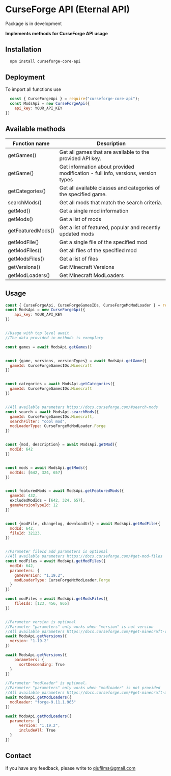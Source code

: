 
# CurseForge API (Eternal API)


Package is in development

**Implements methods for CurseForge API usage**


## Installation

```javascript
  npm install curseforge-core-api
```

## Deployment

To import all functions use
```javascript
  const { CurseForgeApi } = require("curseforge-core-api");
  const ModsApi = new CurseForgeApi({
    api_key: YOUR_API_KEY
})
```

## Available methods

| Function name             | Description                                                                |
| ----------------- | ------------------------------------------------------------------ |
| getGames() | Get all games that are available to the provided API key. |
| getGame()  | Get information about provided modification - full info, versions, version types |
| getCategories() | Get all available classes and categories of the specified game. |
| searchMods() | Get all mods that match the search criteria. |
| getMod() | Get a single mod information |
| getMods() | Get a list of mods |
| getFeaturedMods() | Get a list of featured, popular and recently updated mods |
| getModFile() | Get a single file of the specified mod |
| getModFiles() | Get all files of the specified mod |
| getModsFiles() | Get a list of files |
| getVersions() | Get Minecraft Versions |
| getModLoaders() | Get Minecraft ModLoaders |




## Usage

```javascript
const { CurseForgeApi, CurseForgeGamesIDs, CurseForgeMcModLoader } = require("curseforge-core-api");
const ModsApi = new CurseForgeApi({
    api_key: YOUR_API_KEY
})


//Usage with top level await
//The data provided in methods is exemplary

const games = await ModsApi.getGames()


const {game, versions, versionTypes} = await ModsApi.getGame({
  gameId: CurseForgeGamesIDs.Minecraft
})


const categories = await ModsApi.getCategories({
  gameId: CurseForgeGamesIDs.Minecraft
})


//All available parameters https://docs.curseforge.com/#search-mods
const search = await ModsApi.searchMods({
  gameId: CurseForgeGamesIDs.Minecraft,
  searchFilter: "cool mod",
  modLoaderType: CurseForgeMcModLoader.Forge
})


const {mod, description} = await ModsApi.getMod({
  modId: 642
})


const mods = await ModsApi.getMods({
  modIds: [642, 324, 657]
})


const featuredMods = await ModsApi.getFeaturedMods({
  gameId: 432,
  excludedModIds = [642, 324, 657],
  gameVersionTypeId: 12
})


const {modFile, changelog, downloadUrl} = await ModsApi.getModFile({
  modId: 642,
  fileId: 32123.
})


//Parameter fileId add parameters is optional
//All available parameters https://docs.curseforge.com/#get-mod-files
const modFiles = await ModsApi.getModFiles({
  modId: 642,
  parameters: {
    gameVersion: "1.19.2",
    modLoaderType: CurseForgeMcModLoader.Forge
  }
})

const modFiles = await ModsApi.getModsFiles({
    fileIds: [123, 456, 865]
})


//Parameter version is optional
//Parameter "parameters" only works when "version" is not version
//All available parameters https://docs.curseforge.com/#get-minecraft-versions
await ModsApi.getVersions({
  version: "1.19.2"
})

await ModsApi.getVersions({
    parameters: {
      sortDescending: True
  }
})

//Parameter "modloader" is optional.
//Parameter "parameters" only works when "modloader" is not provided
//All available parameters https://docs.curseforge.com/#get-minecraft-modloaders
await ModsApi.getModLoaders({
  modloader: "forge-9.11.1.965"
})

await ModsApi.getModLoaders({
  parameters: {
      version: "1.19.2",
      includeAll: True
  }
})
```
## Contact

If you have any feedback, please write to qiufilms@gmail.com

